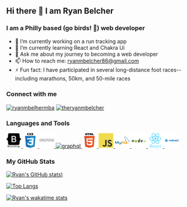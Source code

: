 ## Hi there 👋 I am Ryan Belcher

### I am a Philly based (go birds! 🦅) web developer

- 🔭 I’m currently working on a run tracking app
- 🌱 I’m currently learning React and Chakra Ui
- 💬 Ask me about my journey to becoming a web developer
- 📫 How to reach me: <a href='mailto:ryanmbelcher86@gmail.com'>ryanmbelcher86@gmail.com</a>
- ⚡ Fun fact: I have participated in several long-distance foot races-- including marathons, 50km, and 50-mile races

### Connect with me

<p align="left">
<a href="https://linkedin.com/in/ryanmbelhermba" target="blank"><img align="center" src="https://raw.githubusercontent.com/rahuldkjain/github-profile-readme-generator/master/src/images/icons/Social/linked-in-alt.svg" alt="ryanmbelhermba" height="30" width="40" /></a>
<a href="https://instagram.com/theryanmbelcher" target="blank"><img align="center" src="https://raw.githubusercontent.com/rahuldkjain/github-profile-readme-generator/master/src/images/icons/Social/instagram.svg" alt="theryanmbelcher" height="30" width="40" /></a>
</p>

### Languages and Tools

<p align="left"> <a href="https://getbootstrap.com" target="_blank" rel="noreferrer"> <img src="https://raw.githubusercontent.com/devicons/devicon/master/icons/bootstrap/bootstrap-plain-wordmark.svg" alt="bootstrap" width="40" height="40"/> </a> <a href="https://www.w3schools.com/css/" target="_blank" rel="noreferrer"> <img src="https://raw.githubusercontent.com/devicons/devicon/master/icons/css3/css3-original-wordmark.svg" alt="css3" width="40" height="40"/> </a> <a href="https://expressjs.com" target="_blank" rel="noreferrer"> <img src="https://raw.githubusercontent.com/devicons/devicon/master/icons/express/express-original-wordmark.svg" alt="express" width="40" height="40"/> </a> <a href="https://graphql.org" target="_blank" rel="noreferrer"> <img src="https://www.vectorlogo.zone/logos/graphql/graphql-icon.svg" alt="graphql" width="40" height="40"/> </a> <a href="https://www.w3.org/html/" target="_blank" rel="noreferrer"> <img src="https://raw.githubusercontent.com/devicons/devicon/master/icons/html5/html5-original-wordmark.svg" alt="html5" width="40" height="40"/> </a> <a href="https://developer.mozilla.org/en-US/docs/Web/JavaScript" target="_blank" rel="noreferrer"> <img src="https://raw.githubusercontent.com/devicons/devicon/master/icons/javascript/javascript-original.svg" alt="javascript" width="40" height="40"/> </a> <a href="https://www.mysql.com/" target="_blank" rel="noreferrer"> <img src="https://raw.githubusercontent.com/devicons/devicon/master/icons/mysql/mysql-original-wordmark.svg" alt="mysql" width="40" height="40"/> </a> <a href="https://nodejs.org" target="_blank" rel="noreferrer"> <img src="https://raw.githubusercontent.com/devicons/devicon/master/icons/nodejs/nodejs-original-wordmark.svg" alt="nodejs" width="40" height="40"/> </a> <a href="https://reactjs.org/" target="_blank" rel="noreferrer"> <img src="https://raw.githubusercontent.com/devicons/devicon/master/icons/react/react-original-wordmark.svg" alt="react" width="40" height="40"/> </a> <a href="https://webpack.js.org" target="_blank" rel="noreferrer"> <img src="https://raw.githubusercontent.com/devicons/devicon/d00d0969292a6569d45b06d3f350f463a0107b0d/icons/webpack/webpack-original-wordmark.svg" alt="webpack" width="40" height="40"/> </a> </p>

### My GitHub Stats

[![Ryan's GitHub stats](https://github-readme-stats.vercel.app/api?username=ryanmbelcher&show_icons=true&theme=tokyonight))](https://github.com/ryanmbelcher/github-readme-stats)

[![Top Langs](https://github-readme-stats.vercel.app/api/top-langs/?username=ryanmbelcher)](https://github.com/ryanmbelcher/github-readme-stats)

[![Ryan's wakatime stats](https://github-readme-stats.vercel.app/api/wakatime?username=ryanmbelcher)](https://github.com/ryanmbelcher/github-readme-stats)
